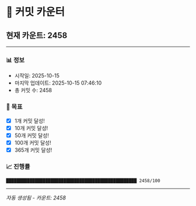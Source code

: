 # 🔢 커밋 카운터

## 현재 카운트: 2458

---

### 📊 정보
- 시작일: 2025-10-15
- 마지막 업데이트: 2025-10-15 07:46:10
- 총 커밋 수: 2458

### 🎯 목표
- [x] 1개 커밋 달성!
- [x] 10개 커밋 달성!
- [x] 50개 커밋 달성!
- [x] 100개 커밋 달성!
- [x] 365개 커밋 달성!

### 📈 진행률
```
██████████████████████████████████████████████████ 2458/100
```

---
*자동 생성됨 - 카운트: 2458*
